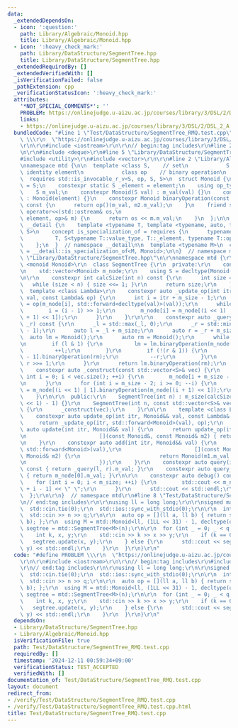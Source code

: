 ```yaml
---
data:
  _extendedDependsOn:
  - icon: ':question:'
    path: Library/Algebraic/Monoid.hpp
    title: Library/Algebraic/Monoid.hpp
  - icon: ':heavy_check_mark:'
    path: Library/DataStructure/SegmentTree.hpp
    title: Library/DataStructure/SegmentTree.hpp
  _extendedRequiredBy: []
  _extendedVerifiedWith: []
  _isVerificationFailed: false
  _pathExtension: cpp
  _verificationStatusIcon: ':heavy_check_mark:'
  attributes:
    '*NOT_SPECIAL_COMMENTS*': ''
    PROBLEM: https://onlinejudge.u-aizu.ac.jp/courses/library/3/DSL/2/DSL_2_A
    links:
    - https://onlinejudge.u-aizu.ac.jp/courses/library/3/DSL/2/DSL_2_A
  bundledCode: "#line 1 \"Test/DataStructure/SegmentTree_RMQ.test.cpp\"\n#define PROBLEM\
    \ \\\r\n  \"https://onlinejudge.u-aizu.ac.jp/courses/library/3/DSL/2/DSL_2_A\"\
    \r\n\r\n#include <iostream>\r\n\r\n// begin:tag includes\r\n#line 2 \"Library/DataStructure/SegmentTree.hpp\"\
    \n\r\n#include <deque>\r\n#line 5 \"Library/DataStructure/SegmentTree.hpp\"\n\
    #include <utility>\r\n#include <vector>\r\n\r\n#line 2 \"Library/Algebraic/Monoid.hpp\"\
    \nnamespace mtd {\n\n  template <class S,    // set\n            S element,  //\
    \ identity element\n            class op    // binary operation\n            >\n\
    \  requires std::is_invocable_r_v<S, op, S, S>\n  struct Monoid {\n    using value_type\
    \ = S;\n    constexpr static S _element = element;\n    using op_type = op;\n\n\
    \    S m_val;\n    constexpr Monoid(S val) : m_val(val) {}\n    constexpr Monoid()\
    \ : Monoid(element) {}\n    constexpr Monoid binaryOperation(const Monoid& m2)\
    \ const {\n      return op()(m_val, m2.m_val);\n    }\n    friend std::ostream&\
    \ operator<<(std::ostream& os,\n                                    const Monoid<S,\
    \ element, op>& m) {\n      return os << m.m_val;\n    }\n  };\n\n  namespace\
    \ __detail {\n    template <typename T, template <typename, auto, typename> typename\
    \ S>\n    concept is_specialization_of = requires {\n      typename std::enable_if_t<std::is_same_v<\n\
    \          T, S<typename T::value_type, T::_element, typename T::op_type>>>;\n\
    \    };\n  }  // namespace __detail\n\n  template <typename M>\n  concept monoid\
    \ = __detail::is_specialization_of<M, Monoid>;\n\n}  // namespace mtd\n#line 9\
    \ \"Library/DataStructure/SegmentTree.hpp\"\n\r\nnamespace mtd {\r\n\r\n  template\
    \ <monoid Monoid>\r\n  class SegmentTree {\r\n  private:\r\n    const int m_size;\r\
    \n    std::vector<Monoid> m_node;\r\n    using S = decltype(Monoid().m_val);\r\
    \n\r\n    constexpr int calcSize(int n) const {\r\n      int size = 1;\r\n   \
    \   while (size < n) { size <<= 1; }\r\n      return size;\r\n    }\r\n\r\n  \
    \  template <class Lambda>\r\n    constexpr auto _update_op(int itr, Monoid&&\
    \ val, const Lambda& op) {\r\n      int i = itr + m_size - 1;\r\n      m_node[i]\
    \ = op(m_node[i], std::forward<decltype(val)>(val));\r\n      while (i) {\r\n\
    \        i = (i - 1) >> 1;\r\n        m_node[i] = m_node[(i << 1) | 1].binaryOperation(m_node[(i\
    \ + 1) << 1]);\r\n      }\r\n    }\r\n\r\n    constexpr auto _query(int _l, int\
    \ _r) const {\r\n      _l = std::max(_l, 0);\r\n      _r = std::min(_r, m_size\
    \ - 1);\r\n      auto l = _l + m_size;\r\n      auto r = _r + m_size;\r\n    \
    \  auto lm = Monoid();\r\n      auto rm = Monoid();\r\n      while (l <= r) {\r\
    \n        if (l & 1) {\r\n          lm = lm.binaryOperation(m_node[l - 1]);\r\n\
    \          ++l;\r\n        }\r\n        if (!(r & 1)) {\r\n          rm = m_node[r\
    \ - 1].binaryOperation(rm);\r\n          --r;\r\n        }\r\n        l >>= 1,\
    \ r >>= 1;\r\n      }\r\n      return lm.binaryOperation(rm);\r\n    }\r\n\r\n\
    \    constexpr auto _construct(const std::vector<S>& vec) {\r\n      for (unsigned\
    \ int i = 0; i < vec.size(); ++i) {\r\n        m_node[i + m_size - 1] = Monoid(vec[i]);\r\
    \n      }\r\n      for (int i = m_size - 2; i >= 0; --i) {\r\n        m_node[i]\
    \ = m_node[(i << 1) | 1].binaryOperation(m_node[(i + 1) << 1]);\r\n      }\r\n\
    \    }\r\n\r\n  public:\r\n    SegmentTree(int n) : m_size(calcSize(n)), m_node((m_size\
    \ << 1) - 1) {}\r\n    SegmentTree(int n, const std::vector<S>& vec) : SegmentTree(n)\
    \ {\r\n      _construct(vec);\r\n    }\r\n\r\n    template <class Lambda>\r\n\
    \    constexpr auto update_op(int itr, Monoid&& val, const Lambda& op) {\r\n \
    \     return _update_op(itr, std::forward<Monoid>(val), op);\r\n    }\r\n    constexpr\
    \ auto update(int itr, Monoid&& val) {\r\n      return update_op(itr, std::forward<Monoid>(val),\r\
    \n                       [](const Monoid&, const Monoid& m2) { return m2; });\r\
    \n    }\r\n    constexpr auto add(int itr, Monoid&& val) {\r\n      return update_op(itr,\
    \ std::forward<Monoid>(val),\r\n                       [](const Monoid& m1, const\
    \ Monoid& m2) {\r\n                         return Monoid(m1.m_val + m2.m_val);\r\
    \n                       });\r\n    }\r\n    constexpr auto query(int l, int r)\
    \ const { return _query(l, r).m_val; }\r\n    constexpr auto query_all() const\
    \ { return m_node[0].m_val; }\r\n\r\n    constexpr auto debug() const {\r\n  \
    \    for (int i = 0; i < m_size; ++i) {\r\n        std::cout << m_node[m_size\
    \ + i - 1] << \" \";\r\n      }\r\n      std::cout << std::endl;\r\n    }\r\n\
    \  };\r\n\r\n}  // namespace mtd\r\n#line 8 \"Test/DataStructure/SegmentTree_RMQ.test.cpp\"\
    \n// end:tag includes\r\n\r\nusing ll = long long;\r\n\r\nsigned main() {\r\n\
    \  std::cin.tie(0);\r\n  std::ios::sync_with_stdio(0);\r\n\r\n  int n, q;\r\n\
    \  std::cin >> n >> q;\r\n\r\n  auto op = [](ll a, ll b) { return std::min(a,\
    \ b); };\r\n  using M = mtd::Monoid<ll, (1LL << 31) - 1, decltype(op)>;\r\n  auto\
    \ segtree = mtd::SegmentTree<M>(n);\r\n\r\n  for (int _ = 0; _ < q; ++_) {\r\n\
    \    int k, x, y;\r\n    std::cin >> k >> x >> y;\r\n    if (k == 0) {\r\n   \
    \   segtree.update(x, y);\r\n    } else {\r\n      std::cout << segtree.query(x,\
    \ y) << std::endl;\r\n    }\r\n  }\r\n}\r\n"
  code: "#define PROBLEM \\\r\n  \"https://onlinejudge.u-aizu.ac.jp/courses/library/3/DSL/2/DSL_2_A\"\
    \r\n\r\n#include <iostream>\r\n\r\n// begin:tag includes\r\n#include \"./../../Library/DataStructure/SegmentTree.hpp\"\
    \r\n// end:tag includes\r\n\r\nusing ll = long long;\r\n\r\nsigned main() {\r\n\
    \  std::cin.tie(0);\r\n  std::ios::sync_with_stdio(0);\r\n\r\n  int n, q;\r\n\
    \  std::cin >> n >> q;\r\n\r\n  auto op = [](ll a, ll b) { return std::min(a,\
    \ b); };\r\n  using M = mtd::Monoid<ll, (1LL << 31) - 1, decltype(op)>;\r\n  auto\
    \ segtree = mtd::SegmentTree<M>(n);\r\n\r\n  for (int _ = 0; _ < q; ++_) {\r\n\
    \    int k, x, y;\r\n    std::cin >> k >> x >> y;\r\n    if (k == 0) {\r\n   \
    \   segtree.update(x, y);\r\n    } else {\r\n      std::cout << segtree.query(x,\
    \ y) << std::endl;\r\n    }\r\n  }\r\n}\r\n"
  dependsOn:
  - Library/DataStructure/SegmentTree.hpp
  - Library/Algebraic/Monoid.hpp
  isVerificationFile: true
  path: Test/DataStructure/SegmentTree_RMQ.test.cpp
  requiredBy: []
  timestamp: '2024-12-11 00:59:34+09:00'
  verificationStatus: TEST_ACCEPTED
  verifiedWith: []
documentation_of: Test/DataStructure/SegmentTree_RMQ.test.cpp
layout: document
redirect_from:
- /verify/Test/DataStructure/SegmentTree_RMQ.test.cpp
- /verify/Test/DataStructure/SegmentTree_RMQ.test.cpp.html
title: Test/DataStructure/SegmentTree_RMQ.test.cpp
---
```

